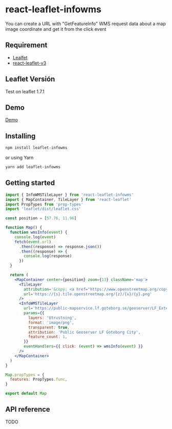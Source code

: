 # react-leaflet-infowms

You can create a URL with "GetFeatureInfo" WMS request data about a map image coordinate and get it from the click event

## Requirement

- [Lealfet](https://leafletjs.com/)
- [react-leaflet-v3](https://react-leaflet.js.org/docs/v3/start-introduction/)

## Leaflet Versión

Test on leaflet 1.7.1

## Demo

[Demo](https://luisbello30.github.io/react-leaflet-infowms/)

## Installing

```bash
npm install leaflet-infowms
```

or using Yarn

```bash
yarn add leaflet-infowms
```

## Getting started

```jsx
import { InfoWMSTileLayer } from 'react-leaflet-infowms'
import { MapContainer, TileLayer } from 'react-leaflet'
import PropTypes from 'prop-types'
import 'leaflet/dist/leaflet.css'

const position = [57.76, 11.96]

function Map() {
  function wmsInfo(event) {
    console.log(event)
    fetch(event.url)
      .then((response) => response.json())
      .then((response) => {
        console.log(response)
      })
  }

  return (
    <MapContainer center={position} zoom={13} className='map'>
      <TileLayer
        attribution='&copy; <a href="https://www.openstreetmap.org/copyright">OpenStreetMap</a> contributors'
        url='https://{s}.tile.openstreetmap.org/{z}/{x}/{y}.png'
      />
      <InfoWMSTileLayer
        url='https://public-mapservice.lf.goteborg.se/geoserver/LF_Externwebb/wms?'
        params={{
          layers: 'Utrustning',
          format: 'image/png',
          transparent: true,
          attribution: 'Public Geoserver LF Goteborg City',
          feature_count: 1,
        }}
        eventHandlers={{ click: (event) => wmsInfo(event) }}
      />
    </MapContainer>
  )
}

Map.propTypes = {
  features: PropTypes.func,
}

export default Map
```

## API reference

TODO
